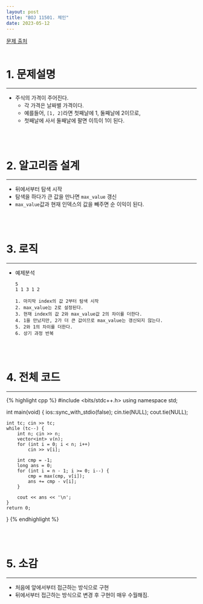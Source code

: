 ```yaml
---
layout: post
title: "BOJ 11501. 체인"
date: 2023-05-12
---
```


[문제 출처](https://www.acmicpc.net/problem/11501) <br/><br/>

# 1. 문제설명
<hr>

- 주식의 가격이 주어진다.
  - 각 가격은 날짜별 가격이다.
  - 예를들어, `[1, 2]`라면 첫째날에 1, 둘째날에 2이므로,
  - 첫째날에 사서 둘째날에 팔면 이득이 1이 된다.


<br/><br/>

# 2. 알고리즘 설계
<hr>

- 뒤에서부터 탐색 시작
- 탐색을 하다가 큰 값을 만나면 `max_value` 갱신
- `max_value`값과 현재 인덱스의 값을 빼주면 순 이익이 된다.


<br/><br/>

# 3. 로직
<hr>

- 예제분석

  ```
  5
  1 1 3 1 2

  1. 마지막 index의 값 2부터 탐색 시작
  2. max_value는 2로 설정된다.
  3. 현재 index의 값 2와 max_value값 2의 차이를 더한다.
  4. 1을 만났지만, 2가 더 큰 값이므로 max_value는 갱신되지 않는다.
  5. 2와 1의 차이를 더한다.
  6. 상기 과정 반복
  ```


<br/><br/>

# 4. 전체 코드
<hr>

{% highlight cpp %}
#include <bits/stdc++.h>
using namespace std;

int main(void) 
{
	ios::sync_with_stdio(false);
	cin.tie(NULL); cout.tie(NULL);

	int tc; cin >> tc;
	while (tc--) {
		int n; cin >> n;
		vector<int> v(n);
		for (int i = 0; i < n; i++)
			cin >> v[i];

		int cmp = -1;
		long ans = 0;
		for (int i = n - 1; i >= 0; i--) {
			cmp = max(cmp, v[i]);
			ans += cmp - v[i];
		}

		cout << ans << '\n';
	}
	return 0;
}
{% endhighlight %}


<br/><br/>

# 5. 소감
<hr>

- 처음에 앞에서부터 접근하는 방식으로 구현
- 뒤에서부터 접근하는 방식으로 변경 후 구현이 매우 수월해짐.